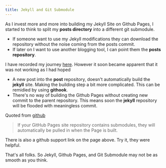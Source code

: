 ```yaml
---
title: Jekyll and Git Submodule
---
```


As I invest more and more into building my Jekyll Site on Github Pages, I started to think to split
my **posts directory** into a different git submodule.

- If someone want to use my Jekyll modifications they can download the repository without the noise
coming from the posts commit.
- If later on I want to use another blogging tool, I can point them the **posts repository**.

I have recorded my journey [here](/git-filter-branch/). However it soon became apparent that it was
not working as I had hoped

- A new post into the **post** repository, doesn't automatically build the **jekyll** site. Making the
building step a bit more complicated. This can be remidied by using **githook**.
- There's no way of building the Github Pages without creating new commit to the parent repository. This means soon
the **jekyll** repository will be flooded with meaningless commit.

Quoted from [github](https://help.github.com/articles/using-submodules-with-pages/)

> If your GitHub Pages site repository contains submodules, they will automatically be pulled in when the Page is built.

There is also a github support link on the page above. Try it, they were helpful.

That's all folks. So Jekyll, Github Pages, and Git Submodule may not be as smooth as you think.
